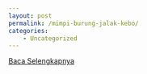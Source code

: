 ```yaml
---
layout: post
permalink: /mimpi-burung-jalak-kebo/
categories:
    - Uncategorized
---
```


[Baca Selengkapnya](/05)